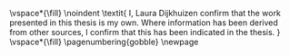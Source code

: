 <!-- This page is for an official declaration. -->


\vspace*{\fill}
\noindent
\textit{
I, Laura Dijkhuizen confirm that the work presented in this thesis is my own. Where information has been derived from other sources, I confirm that this has been indicated in the thesis.
}
\vspace*{\fill}
\pagenumbering{gobble}
\newpage
